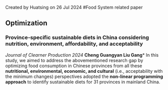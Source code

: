 Created by Huatsing on 26 Jul 2024
#Food System related paper
## Optimization
### Province-specific sustainable diets in China considering nutrition, environment, affordability, and acceptability
*Journal of Clearner Production 2024*
**Cheng Guangyan Liu Gang***
In this study, we aimed to address the abovementioned research gap by optimizing food consumption in Chinese provinces from all these **nutritional, environmental, economic, and cultural** (i.e., acceptability with the minimum changes) perspectives adopted the **non-linear programming approach** to identify sustainable diets for 31 provinces in mainland China. 
